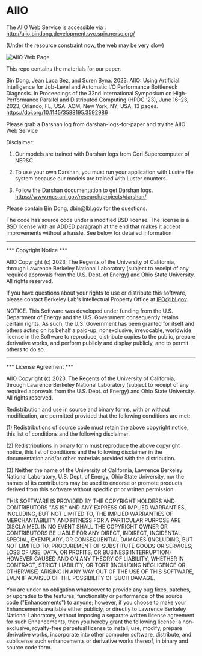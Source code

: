 
# AIIO

The AIIO Web Service is accessible via :
http://aiio.bindong.development.svc.spin.nersc.org/

(Under the resource constraint now, the web may be very slow)

![AIIO Web Page](./demo.png)


This repo contains the materials for our paper.

Bin Dong, Jean Luca Bez, and Suren Byna. 2023. AIIO: Using Artificial Intelligence for Job-Level and Automatic I/O Performance Bottleneck Diagnosis. In Proceedings of the 32nd International Symposium on High-Performance Parallel and Distributed Computing (HPDC ’23), June 16–23, 2023, Orlando, FL, USA. ACM, New York, NY, USA, 13 pages. https://doi.org/10.1145/3588195.3592986




Please grab a Darshan log from darshan-logs-for-paper and try the AIIO Web Service 

Disclaimer:
1) Our models are trained with Darshan logs from Cori Supercomputer of NERSC.

2) To use your own Darshan, you must run your application with Lustre file system because our models are trained with Luster counters. 

3) Follow the Darshan documentation to get Darshan logs.
   https://www.mcs.anl.gov/research/projects/darshan/


Please contain Bin Dong,  dbin@lbl.gov for the questions.


The code has source code under a modified BSD license. The license is a BSD license with an ADDED paragraph at the end that makes it accept improvements without a hassle. 
See below for detailed information


***************************

*** Copyright Notice ***

AIIO Copyright (c) 2023, The Regents of the University of California,
through Lawrence Berkeley National Laboratory (subject to receipt of
any required approvals from the U.S. Dept. of Energy) and Ohio State
University. All rights reserved.

If you have questions about your rights to use or distribute this software,
please contact Berkeley Lab's Intellectual Property Office at
IPO@lbl.gov.

NOTICE.  This Software was developed under funding from the U.S. Department
of Energy and the U.S. Government consequently retains certain rights.  As
such, the U.S. Government has been granted for itself and others acting on
its behalf a paid-up, nonexclusive, irrevocable, worldwide license in the
Software to reproduce, distribute copies to the public, prepare derivative 
works, and perform publicly and display publicly, and to permit others to do so.


****************************

*** License Agreement ***

AIIO Copyright (c) 2023, The Regents of the University of California,
through Lawrence Berkeley National Laboratory (subject to receipt of
any required approvals from the U.S. Dept. of Energy) and Ohio State
University. All rights reserved.

Redistribution and use in source and binary forms, with or without
modification, are permitted provided that the following conditions are met:

(1) Redistributions of source code must retain the above copyright notice,
this list of conditions and the following disclaimer.

(2) Redistributions in binary form must reproduce the above copyright
notice, this list of conditions and the following disclaimer in the
documentation and/or other materials provided with the distribution.

(3) Neither the name of the University of California, Lawrence Berkeley
National Laboratory, U.S. Dept. of Energy, Ohio State University, nor the
names of its contributors may be used to endorse or promote products
derived from this software without specific prior written permission.


THIS SOFTWARE IS PROVIDED BY THE COPYRIGHT HOLDERS AND CONTRIBUTORS "AS IS" AND ANY EXPRESS OR IMPLIED WARRANTIES, INCLUDING, BUT NOT LIMITED TO, THE IMPLIED WARRANTIES OF MERCHANTABILITY AND FITNESS FOR A PARTICULAR PURPOSE
ARE DISCLAIMED. IN NO EVENT SHALL THE COPYRIGHT OWNER OR CONTRIBUTORS BE LIABLE FOR ANY DIRECT, INDIRECT, INCIDENTAL, SPECIAL, EXEMPLARY, OR CONSEQUENTIAL DAMAGES (INCLUDING, BUT NOT LIMITED TO, PROCUREMENT OF SUBSTITUTE GOODS OR SERVICES; LOSS OF USE, DATA, OR PROFITS; OR BUSINESS INTERRUPTION) HOWEVER CAUSED AND ON ANY THEORY OF LIABILITY, WHETHER IN
CONTRACT, STRICT LIABILITY, OR TORT (INCLUDING NEGLIGENCE OR OTHERWISE) ARISING IN ANY WAY OUT OF THE USE OF THIS SOFTWARE, EVEN IF ADVISED OF THE POSSIBILITY OF SUCH DAMAGE.

You are under no obligation whatsoever to provide any bug fixes, patches,
or upgrades to the features, functionality or performance of the source
code ("Enhancements") to anyone; however, if you choose to make your
Enhancements available either publicly, or directly to Lawrence Berkeley
National Laboratory, without imposing a separate written license agreement
for such Enhancements, then you hereby grant the following license: a
non-exclusive, royalty-free perpetual license to install, use, modify,
prepare derivative works, incorporate into other computer software,
distribute, and sublicense such enhancements or derivative works thereof,
in binary and source code form.

